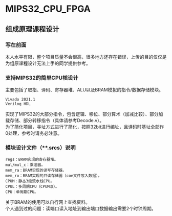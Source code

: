 # MIPS32_CPU_FPGA
## 组成原理课程设计
### 写在前面
本人水平有限，整个项目质量不会很高，很多地方还存在错误，上传的目的仅仅是为组原课程设计无法上手的同学提供参考。  
### 支持MIPS32的简单CPU核设计   
主要包括了取指、译码、寄存器堆、ALU以及BRAM模拟的指令/数据存储模块。  

    Vivado 2021.1   
    Verilog HDL 

实现了MIPS32的大部分指令，包含逻辑、移位、部分算术（加减比较）、部分加载存储、部分转移指令（具体请参考Decode.v）。   
为了简化项目，寻址方式进行了简化，按照32bit进行编址，且译码时基址全部作0处理，参考时请务必注意。   
### 模块设计文件（**.srcs）说明   
    regs：BRAM实现的寄存器堆。  
    mul/mul_c：乘法器。     
    mem_ra：BRAM实现的读写存储器。  
    mem_ro：BRAM实现的只读存储器（coe文件写入数据）。   
    CPUM：静态3级流水线CPU。    
    CPUL：多周期CPU（CPUM改）。 
    CPU：单周期CPU。

关于BRAM的使用可以自行网上查找资料。  
个人遇到过的问题：读端口读入地址到输出端口数据输出需要2个时钟周期。